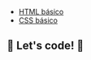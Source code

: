 * [HTML básico](https://www.w3schools.com/html/)
* [CSS básico](https://developer.mozilla.org/pt-BR/docs/Web/CSS)
## 🚀 Let's code! 🚀
